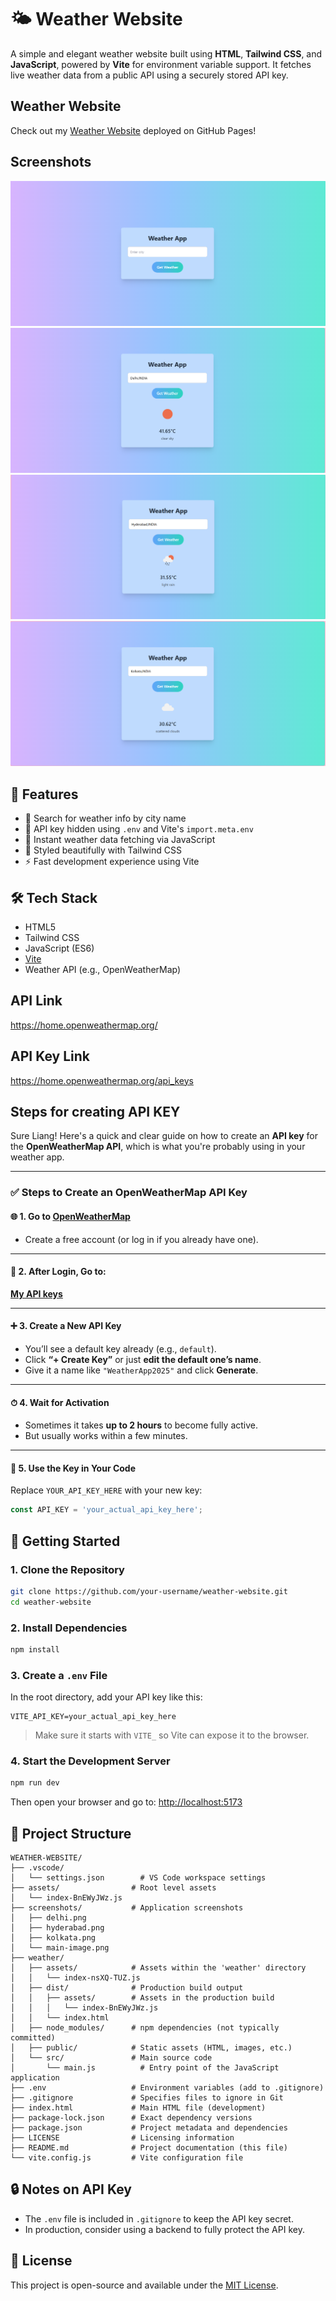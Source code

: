 # 🌤️ Weather Website

A simple and elegant weather website built using **HTML**, **Tailwind CSS**, and **JavaScript**, powered by **Vite** for environment variable support. It fetches live weather data from a public API using a securely stored API key.

## Weather Website

Check out my [Weather Website](https://joshb-hub.github.io/vite-weather-website/) deployed on GitHub Pages!


## Screenshots
![Main page](./screenshots/main-image.png)
![DELHI example](./screenshots/delhi.png)
![HYDERABAD example](./screenshots/hyderabad.png)
![KOLKATA example](./screenshots/kolkata.png)


## 🧩 Features

- 🌆 Search for weather info by city name
- 🔐 API key hidden using `.env` and Vite's `import.meta.env`
- 💨 Instant weather data fetching via JavaScript
- 🎨 Styled beautifully with Tailwind CSS
- ⚡ Fast development experience using Vite

## 🛠️ Tech Stack

- HTML5
- Tailwind CSS
- JavaScript (ES6)
- [Vite](https://vitejs.dev/)
- Weather API (e.g., OpenWeatherMap)

## API Link
https://home.openweathermap.org/

## API Key Link
https://home.openweathermap.org/api_keys

## Steps for creating API KEY
Sure Liang! Here's a quick and clear guide on how to create an **API key** for the **OpenWeatherMap API**, which is what you're probably using in your weather app.

---

### ✅ **Steps to Create an OpenWeatherMap API Key**

#### 🌐 1. Go to [OpenWeatherMap](https://home.openweathermap.org/users/sign_up)
- Create a free account (or log in if you already have one).

---

#### 🔐 2. After Login, Go to:  
[**My API keys**](https://home.openweathermap.org/api_keys)

---

#### ➕ 3. Create a New API Key
- You’ll see a default key already (e.g., `default`).
- Click **“+ Create Key”** or just **edit the default one’s name**.
- Give it a name like `"WeatherApp2025"` and click **Generate**.

---

#### ⏱ 4. Wait for Activation
- Sometimes it takes **up to 2 hours** to become fully active.
- But usually works within a few minutes.

---

#### 🧪 5. Use the Key in Your Code
Replace `YOUR_API_KEY_HERE` with your new key:

```js
const API_KEY = 'your_actual_api_key_here';
```

## 🚀 Getting Started

### 1. Clone the Repository

```bash
git clone https://github.com/your-username/weather-website.git
cd weather-website
```

### 2. Install Dependencies

```bash
npm install
```

### 3. Create a `.env` File

In the root directory, add your API key like this:

```env
VITE_API_KEY=your_actual_api_key_here
```

> Make sure it starts with `VITE_` so Vite can expose it to the browser.

### 4. Start the Development Server

```bash
npm run dev
```

Then open your browser and go to: [http://localhost:5173](http://localhost:5173)

## 📁 Project Structure

```
WEATHER-WEBSITE/
├── .vscode/
│   └── settings.json        # VS Code workspace settings
├── assets/                # Root level assets
│   └── index-BnEWyJWz.js
├── screenshots/           # Application screenshots
│   ├── delhi.png
│   ├── hyderabad.png
│   ├── kolkata.png
│   └── main-image.png
├── weather/
│   ├── assets/            # Assets within the 'weather' directory
│   │   └── index-nsXQ-TUZ.js
│   ├── dist/              # Production build output
│   │   ├── assets/        # Assets in the production build
│   │   │   └── index-BnEWyJWz.js
│   │   └── index.html
│   ├── node_modules/      # npm dependencies (not typically committed)
│   ├── public/            # Static assets (HTML, images, etc.)
│   └── src/               # Main source code
│       └── main.js          # Entry point of the JavaScript application
├── .env                   # Environment variables (add to .gitignore)
├── .gitignore             # Specifies files to ignore in Git
├── index.html             # Main HTML file (development)
├── package-lock.json      # Exact dependency versions
├── package.json           # Project metadata and dependencies
├── LICENSE                # Licensing information
├── README.md              # Project documentation (this file)
└── vite.config.js         # Vite configuration file
```

## 🔒 Notes on API Key

- The `.env` file is included in `.gitignore` to keep the API key secret.
- In production, consider using a backend to fully protect the API key.

## 📃 License

This project is open-source and available under the [MIT License](LICENSE).

